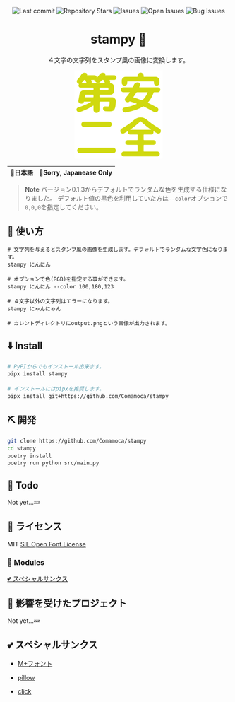 <div align="center">

![Last commit](https://img.shields.io/github/last-commit/Comamoca/stampy?style=flat-square)
![Repository Stars](https://img.shields.io/github/stars/Comamoca/stampy?style=flat-square)
![Issues](https://img.shields.io/github/issues/Comamoca/stampy?style=flat-square)
![Open Issues](https://img.shields.io/github/issues-raw/Comamoca/stampy?style=flat-square)
![Bug Issues](https://img.shields.io/github/issues/Comamoca/stampy/bug?style=flat-square)

#  stampy 🍣

４文字の文字列をスタンプ風の画像に変換します。

![生成出来る画像の例](./out.png "生成出来る画像の例")

</div>

<table>
  <thead>
    <tr>
      <th style="text-align:center">🍡日本語</th>
      <th style="text-align:center">🍔Sorry, Japanease Only</th>
    </tr>
  </thead>
</table>

<div align="center">

</div>

> **Note**
> バージョン0.1.3からデフォルトでランダムな色を生成する仕様になりました。
> デフォルト値の黒色を利用していた方は`--color`オプションで`0,0,0`を指定してください。

## 🚀 使い方

```
# 文字列を与えるとスタンプ風の画像を生成します。デフォルトでランダムな文字色になります。
stampy にんにん

# オプションで色(RGB)を指定する事ができます。
stampy にんにん --color 100,180,123

# ４文字以外の文字列はエラーになります。
stampy にゃんにゃん

# カレントディレクトリにoutput.pngという画像が出力されます。
```

## ⬇️  Install

```sh
# PyPIからでもインストール出来ます。
pipx install stampy

# インストールにはpipxを推奨します。
pipx install git+https://github.com/Comamoca/stampy
```

## ⛏️   開発

```sh
git clone https://github.com/Comamoca/stampy
cd stampy
poetry install
poetry run python src/main.py
```
## 📝 Todo

Not yet...💤

## 📜 ライセンス

MIT
[SIL Open Font License](https://scripts.sil.org/cms/scripts/page.php?site_id=nrsi&id=OFL_web)

### 🧩 Modules

[💕 スペシャルサンクス](#💕スペシャルサンクス)

## 👏 影響を受けたプロジェクト

Not yet...💤

## 💕 スペシャルサンクス

- [M+フォント](https://mplusfonts.github.io/)

- [pillow](https://github.com/python-pillow/Pillow)

- [click](https://github.com/pallets/click)
